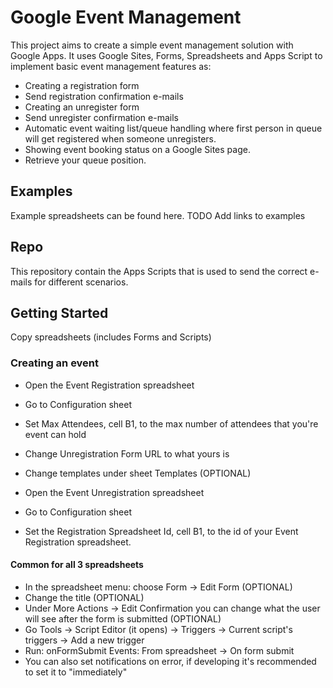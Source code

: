 # Google Event Management

This project aims to create a simple event management solution with Google Apps. It uses Google Sites, Forms, Spreadsheets and Apps Script to implement basic event management features as:

- Creating a registration form
- Send registration confirmation e-mails
- Creating an unregister form
- Send unregister confirmation e-mails
- Automatic event waiting list/queue handling where first person in queue will get registered when someone unregisters.
- Showing event booking status on a Google Sites page.
- Retrieve your queue position.

## Examples

Example spreadsheets can be found here.
TODO Add links to examples

## Repo

This repository contain the Apps Scripts that is used to send the correct e-mails for different scenarios.

## Getting Started

Copy spreadsheets (includes Forms and Scripts)

### Creating an event

- Open the Event Registration spreadsheet
- Go to Configuration sheet
- Set Max Attendees, cell B1, to the max number of attendees that you're event can hold
- Change Unregistration Form URL to what yours is
- Change templates under sheet Templates (OPTIONAL)

- Open the Event Unregistration spreadsheet
- Go to Configuration sheet
- Set the Registration Spreadsheet Id, cell B1, to the id of your Event Registration spreadsheet. 

#### Common for all 3 spreadsheets
- In the spreadsheet menu: choose Form -> Edit Form (OPTIONAL)
- Change the title (OPTIONAL)
- Under More Actions -> Edit Confirmation you can change what the user will see after the form is submitted (OPTIONAL)
- Go Tools -> Script Editor (it opens) -> Triggers -> Current script's triggers -> Add a new trigger
- Run: onFormSubmit Events: From spreadsheet -> On form submit
- You can also set notifications on error, if developing it's recommended to set it to "immediately"                